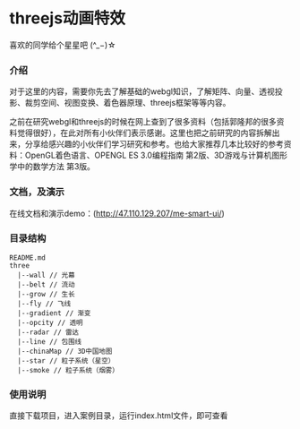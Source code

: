 # threejs动画特效

喜欢的同学给个星星吧 (^_−)☆


### 介绍
对于这里的内容，需要你先去了解基础的webgl知识，了解矩阵、向量、透视投影、裁剪空间、视图变换、着色器原理、threejs框架等等内容。

之前在研究webgl和threejs的时候在网上查到了很多资料（包括郭隆邦的很多资料觉得很好），在此对所有小伙伴们表示感谢。这里也把之前研究的内容拆解出来，分享给感兴趣的小伙伴们学习研究和参考。也给大家推荐几本比较好的参考资料：OpenGL着色语言、OPENGL ES 3.0编程指南 第2版、3D游戏与计算机图形学中的数学方法  第3版。


### 文档，及演示
在线文档和演示demo：(http://47.110.129.207/me-smart-ui/)


### 目录结构
```
README.md
three
  |--wall // 光幕
  |--belt // 流动
  |--grow // 生长
  |--fly // 飞线
  |--gradient // 渐变
  |--opcity // 透明
  |--radar // 雷达
  |--line // 包围线
  |--chinaMap // 3D中国地图
  |--star // 粒子系统（星空）
  |--smoke // 粒子系统（烟雾）

```
 
### 使用说明
直接下载项目，进入案例目录，运行index.html文件，即可查看